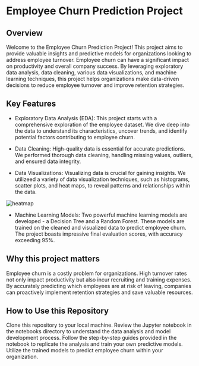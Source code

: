 # Employee Churn Prediction Project
## Overview
Welcome to the Employee Churn Prediction Project! This project aims to provide valuable insights and predictive models for organizations looking to address employee turnover. Employee churn can have a significant impact on productivity and overall company success. By leveraging exploratory data analysis, data cleaning, various data visualizations, and machine learning techniques, this project helps organizations make data-driven decisions to reduce employee turnover and improve retention strategies.

## Key Features
* Exploratory Data Analysis (EDA): This project starts with a comprehensive exploration of the employee dataset. We dive deep into the data to understand its characteristics, uncover trends, and identify potential factors contributing to employee churn.

* Data Cleaning: High-quality data is essential for accurate predictions. We performed thorough data cleaning, handling missing values, outliers, and ensured data integrity.

* Data Visualizations: Visualizing data is crucial for gaining insights. We utilizeed a variety of data visualization techniques, such as histograms, scatter plots, and heat maps, to reveal patterns and relationships within the data.

![heatmap](https://github.com/akzmuk/Employee-churn-prediction/assets/113342466/5d1ad316-5e54-4504-ae0a-d0f9a1f04b6d)


* Machine Learning Models: Two powerful machine learning models are developed - a Decision Tree and a Random Forest. These models are trained on the cleaned and visualized data to predict employee churn. The project boasts impressive final evaluation scores, with accuracy exceeding 95%.

## Why this project matters
Employee churn is a costly problem for organizations. High turnover rates not only impact productivity but also incur recruiting and training expenses. By accurately predicting which employees are at risk of leaving, companies can proactively implement retention strategies and save valuable resources.

## How to Use this Repository
Clone this repository to your local machine.
Review the Jupyter notebook in the notebooks directory to understand the data analysis and model development process.
Follow the step-by-step guides provided in the notebook to replicate the analysis and train your own predictive models.
Utilize the trained models to predict employee churn within your organization.
